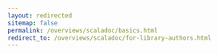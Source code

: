 ```yaml
---
layout: redirected
sitemap: false
permalink: /overviews/scaladoc/basics.html
redirect_to: /overviews/scaladoc/for-library-authors.html
---
```

